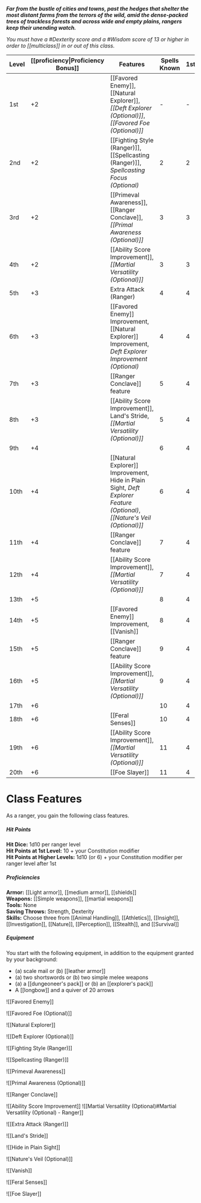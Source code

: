 **_Far from the bustle of cities and towns, past the hedges that shelter the most distant farms from the terrors of the wild, amid the dense-packed trees of trackless forests and across wide and empty plains, rangers keep their unending watch._**

_You must have a #Dexterity score and a #Wisdom score of 13 or higher in order to [[multiclass]] in or out of this class._

| Level | [[proficiency\|Proficiency Bonus]] | Features                                                                                                          | Spells Known | 1st | 2nd | 3rd | 4th | 5th |
| ----- | ---------------------------------- | ----------------------------------------------------------------------------------------------------------------- | ------------ | --- | --- | --- | --- | --- |
| 1st   | +2                                 | [[Favored Enemy]], [[Natural Explorer]], _[[Deft Explorer (Optional)]]_, _[[Favored Foe (Optional)]]_             | -            | -   | -   | -   | -   | -   |
| 2nd   | +2                                 | [[Fighting Style (Ranger)]], [[Spellcasting (Ranger)]], _Spellcasting Focus (Optional)_                           | 2            | 2   | -   | -   | -   | -   |
| 3rd   | +2                                 | [[Primeval Awareness]], [[Ranger Conclave]], _[[Primal Awareness (Optional)]]_                                    | 3            | 3   | -   | -   | -   | -   |
| 4th   | +2                                 | [[Ability Score Improvement]], _[[Martial Versatility (Optional)]]_                                               | 3            | 3   | -   | -   | -   | -   |
| 5th   | +3                                 | Extra Attack (Ranger)                                                                                             | 4            | 4   | 2   | -   | -   | -   |
| 6th   | +3                                 | [[Favored Enemy]] Improvement, [[Natural Explorer]] Improvement, _Deft Explorer Improvement (Optional)_           | 4            | 4   | 2   | -   | -   | -   |
| 7th   | +3                                 | [[Ranger Conclave]] feature                                                                                       | 5            | 4   | 3   | -   | -   | -   |
| 8th   | +3                                 | [[Ability Score Improvement]], Land's Stride, _[[Martial Versatility (Optional)]]_                                | 5            | 4   | 3   | -   | -   | -   |
| 9th   | +4                                 |                                                                                                                   | 6            | 4   | 3   | 2   | -   | -   |
| 10th  | +4                                 | [[Natural Explorer]] Improvement, Hide in Plain Sight, _Deft Explorer Feature (Optional)_, _[[Nature's Veil (Optional)]]_ | 6            | 4   | 3   | 2   | -   | -   |
| 11th  | +4                                 | [[Ranger Conclave]] feature                                                                                           | 7            | 4   | 3   | 3   | -   | -   |
| 12th  | +4                                 | [[Ability Score Improvement]], _[[Martial Versatility (Optional)]]_                                                       | 7            | 4   | 3   | 3   | -   | -   |
| 13th  | +5                                 |                                                                                                                   | 8            | 4   | 3   | 3   | 1   | -   |
| 14th  | +5                                 | [[Favored Enemy]] Improvement, [[Vanish]]                                                                                 | 8            | 4   | 3   | 3   | 1   | -   |
| 15th  | +5                                 | [[Ranger Conclave]] feature                                                                                           | 9            | 4   | 3   | 3   | 2   | -   |
| 16th  | +5                                 | [[Ability Score Improvement]], _[[Martial Versatility (Optional)]]_                                                       | 9            | 4   | 3   | 3   | 2   | -   |
| 17th  | +6                                 |                                                                                                                   | 10           | 4   | 3   | 3   | 3   | 1   |
| 18th  | +6                                 | [[Feral Senses]]                                                                                                      | 10           | 4   | 3   | 3   | 3   | 1   |
| 19th  | +6                                 | [[Ability Score Improvement]], _[[Martial Versatility (Optional)]]_                                                       | 11           | 4   | 3   | 3   | 3   | 2   |
| 20th  | +6                                 | [[Foe Slayer]]                                                                                                        | 11           | 4   | 3   | 3   | 3   | 2   |

# Class Features
As a ranger, you gain the following class features.

##### Hit Points
**Hit Dice:** 1d10 per ranger level  
**Hit Points at 1st Level:** 10 + your Constitution modifier  
**Hit Points at Higher Levels:** 1d10 (or 6) + your Constitution modifier per ranger level after 1st

##### Proficiencies
**Armor:** [[Light armor]], [[medium armor]], [[shields]]  
**Weapons:** [[Simple weapons]], [[martial weapons]]  
**Tools:** None  
**Saving Throws:** Strength, Dexterity  
**Skills:** Choose three from [[Animal Handling]], [[Athletics]], [[Insight]], [[Investigation]], [[Nature]], [[Perception]], [[Stealth]], and [[Survival]]

##### Equipment
You start with the following equipment, in addition to the equipment granted by your background:
- (a) scale mail or (b) [[leather armor]]
- (a) two shortswords or (b) two simple melee weapons
- (a) a [[dungeoneer's pack]] or (b) an [[explorer's pack]]
- A [[longbow]] and a quiver of 20 arrows

![[Favored Enemy]]

![[Favored Foe (Optional)]]

![[Natural Explorer]]

![[Deft Explorer (Optional)]]

![[Fighting Style (Ranger)]]

![[Spellcasting (Ranger)]]

![[Primeval Awareness]]

![[Primal Awareness (Optional)]]

![[Ranger Conclave]]


![[Ability Score Improvement]]
 ![[Martial Versatility (Optional)#Martial Versatility (Optional) - Ranger]]

![[Extra Attack (Ranger)]]

![[Land's Stride]]

![[Hide in Plain Sight]]

![[Nature's Veil (Optional)]]

![[Vanish]]

![[Feral Senses]]

![[Foe Slayer]]